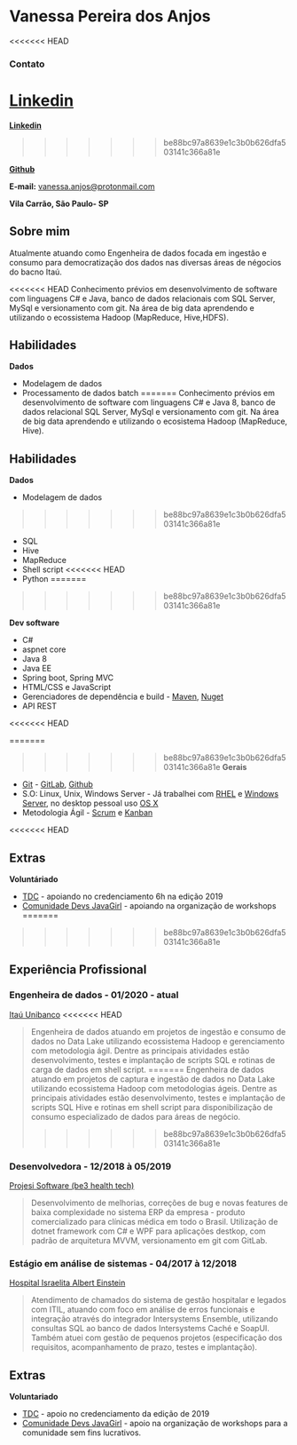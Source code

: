 # Vanessa Pereira dos Anjos

<<<<<<< HEAD
### Contato
**[Linkedin](https://www.linkedin.com/in/vanessa-panjos/)**
=======
**[Linkedin](https://www.linkedin.com/in/vanessa-p-anjos/)**
>>>>>>> be88bc97a8639e1c3b0b626dfa503141c366a81e

**[Github](https://github.com/vssaAnjos)**

**E-mail:** vanessa.anjos@protonmail.com

**Vila Carrão, São Paulo- SP**

## Sobre mim

Atualmente atuando como Engenheira de dados focada em ingestão e consumo para democratização dos dados nas diversas áreas de négocios do bacno Itaú.

<<<<<<< HEAD
Conhecimento prévios em desenvolvimento de software com linguagens C# e Java, banco de dados relacionais com SQL Server, MySql e versionamento com git. Na área de big data aprendendo e utilizando o ecossistema Hadoop (MapReduce, Hive,HDFS).


## Habilidades

**Dados**

* Modelagem de dados
* Processamento de dados batch
=======
Conhecimento prévios em desenvolvimento de software com linguagens C# e Java 8, banco de dados relacional SQL Server, MySql e versionamento com git. Na área de big data aprendendo e utilizando o ecosistema Hadoop (MapReduce, Hive).


## Habilidades
**Dados**

* Modelagem de dados
>>>>>>> be88bc97a8639e1c3b0b626dfa503141c366a81e
* SQL
* Hive
* MapReduce
* Shell script
<<<<<<< HEAD
* Python
=======
>>>>>>> be88bc97a8639e1c3b0b626dfa503141c366a81e

**Dev software**
* C# 
* aspnet core
* Java 8
* Java EE 
* Spring boot, Spring MVC
* HTML/CSS e JavaScript
* Gerenciadores de dependência e build - [Maven](https://maven.apache.org/what-is-maven.html), [Nuget](https://www.nuget.org/)
* API REST

<<<<<<< HEAD

=======
>>>>>>> be88bc97a8639e1c3b0b626dfa503141c366a81e
**Gerais**

* [Git](https://git-scm.com/) - [GitLab](https://about.gitlab.com/), [Github](https://github.com) 
* S.O: Linux, Unix, Windows Server - Já trabalhei com [RHEL](https://www.redhat.com/pt-br/technologies/linux-platforms/enterprise-linux) e [Windows Server](https://www.microsoft.com/en-us/cloud-platform/windows-server), no desktop pessoal uso [OS X](https://pt.wikipedia.org/wiki/MacOS)
* Metodologia Ágil - [Scrum](https://www.scrum.org/) e [Kanban](http://kanbanblog.com/explained/)

<<<<<<< HEAD
## Extras

**Voluntáriado**

* [TDC](https://thedevconf.com/pt) - apoiando no credenciamento 6h na edição 2019 
* [Comunidade Devs JavaGirl](https://www.meetup.com/pt-BR/Devs-Java-Girl/) - apoiando na organização de workshops
=======
>>>>>>> be88bc97a8639e1c3b0b626dfa503141c366a81e

## Experiência Profissional

### Engenheira de dados - 01/2020 - atual
[Itaú Unibanco](https://www.itau.com.br/sobre/quem-somos/)
<<<<<<< HEAD
> Engenheira de dados atuando em projetos de ingestão e consumo de dados no Data Lake utilizando ecossistema Hadoop e gerenciamento com metodologia ágil. Dentre as principais atividades estão desenvolvimento, testes e implantação de scripts SQL e rotinas de carga de dados em shell script.
=======
> Engenheira de dados atuando em projetos de captura e ingestão de dados no Data Lake utilizando ecossistema Hadoop com metodologias ágeis. Dentre as principais atividades estão desenvolvimento, testes e implantação de scripts SQL Hive e rotinas em shell script para disponibilização de consumo especializado de dados para áreas de negócio.
>>>>>>> be88bc97a8639e1c3b0b626dfa503141c366a81e


### Desenvolvedora - 12/2018 à 05/2019
[Projesi Software (be3 health tech)](https://www.projesi.com.br/)

> Desenvolvimento de melhorias, correções de bug e novas features de baixa complexidade no sistema ERP da empresa - produto comercializado para clínicas médica em todo o Brasil. Utilização de dotnet framework com C# e WPF para aplicações destkop, com padrão de arquitetura MVVM, versionamento em git com GitLab.

### Estágio em análise de sistemas - 04/2017 à 12/2018
[Hospital Israelita Albert Einstein](https://www.einstein.br/Pages/Home.aspx)
> Atendimento de chamados do sistema de gestão hospitalar e legados com ITIL, atuando com foco em análise de erros funcionais e integração através do integrador Intersystems Ensemble, utilizando consultas SQL ao banco de dados Intersystems Caché e SoapUI. Também atuei com gestão de pequenos projetos (especificação dos requisitos, acompanhamento de prazo, testes e implantação).

## Extras

**Voluntariado**
* [TDC](https://thedevconf.com/pt) - apoio no credenciamento da edição de 2019 
* [Comunidade Devs JavaGirl](https://www.meetup.com/pt-BR/Devs-Java-Girl/) - apoio na organização de workshops para a comunidade sem fins lucrativos.   
